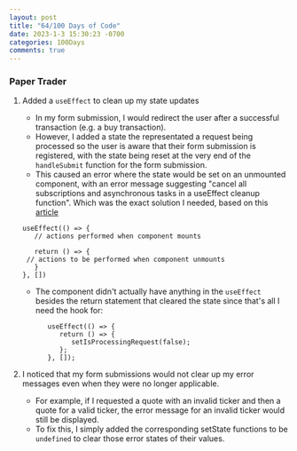 ```yaml
---
layout: post
title: "64/100 Days of Code"
date: 2023-1-3 15:30:23 -0700
categories: 100Days
comments: true
---
```


### Paper Trader

1.  Added a `useEffect` to clean up my state updates

    - In my form submission, I would redirect the user after a successful transaction (e.g. a buy transaction).
    - However, I added a state the representated a request being processed so the user is aware that their form submission is registered, with the state being reset at the very end of the `handleSubmit` function for the form submission.
    - This caused an error where the state would be set on an unmounted component, with an error message suggesting "cancel all subscriptions and asynchronous tasks in a useEffect cleanup function". Which was the exact solution I needed, based on this [article](https://dev.to/elijahtrillionz/cleaning-up-async-functions-in-reacts-useeffect-hook-unsubscribing-3dkk)

    ```
    useEffect(() => {
       // actions performed when component mounts

       return () => {
     // actions to be performed when component unmounts
       }
    }, [])
    ```

    - The component didn't actually have anything in the `useEffect` besides the return statement that cleared the state since that's all I need the hook for:
      ```
         useEffect(() => {
            return () => {
               setIsProcessingRequest(false);
            };
         }, []);
      ```

2.  I noticed that my form submissions would not clear up my error messages even when they were no longer applicable.
    - For example, if I requested a quote with an invalid ticker and then a quote for a valid ticker, the error message for an invalid ticker would still be displayed.
    - To fix this, I simply added the corresponding setState functions to be `undefined` to clear those error states of their values.
